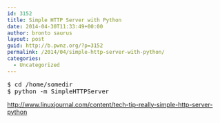 ```yaml
---
id: 3152
title: Simple HTTP Server with Python
date: 2014-04-30T11:33:49+00:00
author: bronto saurus
layout: post
guid: http://b.pwnz.org/?p=3152
permalink: /2014/04/simple-http-server-with-python/
categories:
  - Uncategorized
---
```

<pre>$ cd /home/somedir
$ python -m SimpleHTTPServer</pre>

<http://www.linuxjournal.com/content/tech-tip-really-simple-http-server-python>